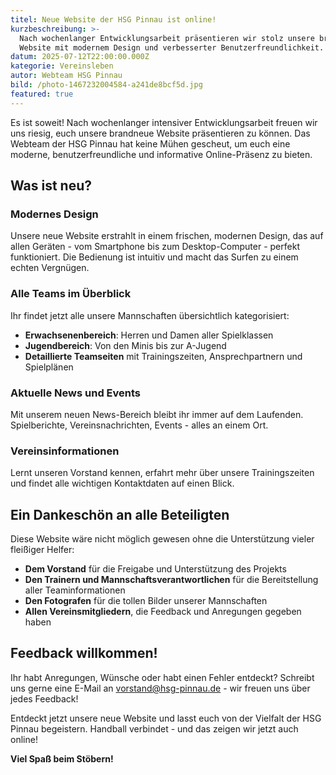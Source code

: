 ```yaml
---
titel: Neue Website der HSG Pinnau ist online!
kurzbeschreibung: >-
  Nach wochenlanger Entwicklungsarbeit präsentieren wir stolz unsere brandneue
  Website mit modernem Design und verbesserter Benutzerfreundlichkeit.
datum: 2025-07-12T22:00:00.000Z
kategorie: Vereinsleben
autor: Webteam HSG Pinnau
bild: /photo-1467232004584-a241de8bcf5d.jpg
featured: true
---
```


Es ist soweit! Nach wochenlanger intensiver Entwicklungsarbeit freuen wir uns riesig, euch unsere brandneue Website präsentieren zu können. Das Webteam der HSG Pinnau hat keine Mühen gescheut, um euch eine moderne, benutzerfreundliche und informative Online-Präsenz zu bieten.

## Was ist neu?

### Modernes Design

Unsere neue Website erstrahlt in einem frischen, modernen Design, das auf allen Geräten - vom Smartphone bis zum Desktop-Computer - perfekt funktioniert. Die Bedienung ist intuitiv und macht das Surfen zu einem echten Vergnügen.

### Alle Teams im Überblick

Ihr findet jetzt alle unsere Mannschaften übersichtlich kategorisiert:

* **Erwachsenenbereich**: Herren und Damen aller Spielklassen
* **Jugendbereich**: Von den Minis bis zur A-Jugend
* **Detaillierte Teamseiten** mit Trainingszeiten, Ansprechpartnern und Spielplänen

### Aktuelle News und Events

Mit unserem neuen News-Bereich bleibt ihr immer auf dem Laufenden. Spielberichte, Vereinsnachrichten, Events - alles an einem Ort.

### Vereinsinformationen

Lernt unseren Vorstand kennen, erfahrt mehr über unsere Trainingszeiten und findet alle wichtigen Kontaktdaten auf einen Blick.

## Ein Dankeschön an alle Beteiligten

Diese Website wäre nicht möglich gewesen ohne die Unterstützung vieler fleißiger Helfer:

* **Dem Vorstand** für die Freigabe und Unterstützung des Projekts
* **Den Trainern und Mannschaftsverantwortlichen** für die Bereitstellung aller Teaminformationen
* **Den Fotografen** für die tollen Bilder unserer Mannschaften
* **Allen Vereinsmitgliedern**, die Feedback und Anregungen gegeben haben

## Feedback willkommen!

Ihr habt Anregungen, Wünsche oder habt einen Fehler entdeckt? Schreibt uns gerne eine E-Mail an [vorstand@hsg-pinnau.de](mailto:vorstand@hsg-pinnau.de) - wir freuen uns über jedes Feedback!

Entdeckt jetzt unsere neue Website und lasst euch von der Vielfalt der HSG Pinnau begeistern. Handball verbindet - und das zeigen wir jetzt auch online!

**Viel Spaß beim Stöbern!**
